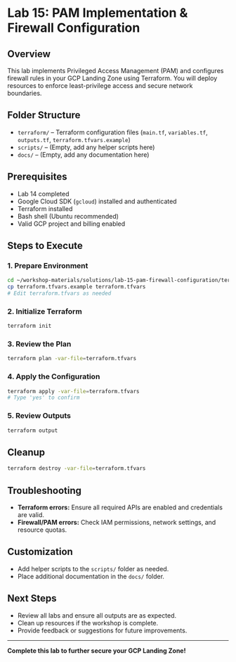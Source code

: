 # Lab 15: PAM Implementation & Firewall Configuration

## Overview
This lab implements Privileged Access Management (PAM) and configures firewall rules in your GCP Landing Zone using Terraform. You will deploy resources to enforce least-privilege access and secure network boundaries.

## Folder Structure
- `terraform/` – Terraform configuration files (`main.tf`, `variables.tf`, `outputs.tf`, `terraform.tfvars.example`)
- `scripts/` – (Empty, add any helper scripts here)
- `docs/` – (Empty, add any documentation here)

## Prerequisites
- Lab 14 completed
- Google Cloud SDK (`gcloud`) installed and authenticated
- Terraform installed
- Bash shell (Ubuntu recommended)
- Valid GCP project and billing enabled

## Steps to Execute

### 1. Prepare Environment
```bash
cd ~/workshop-materials/solutions/lab-15-pam-firewall-configuration/terraform
cp terraform.tfvars.example terraform.tfvars
# Edit terraform.tfvars as needed
```

### 2. Initialize Terraform
```bash
terraform init
```

### 3. Review the Plan
```bash
terraform plan -var-file=terraform.tfvars
```

### 4. Apply the Configuration
```bash
terraform apply -var-file=terraform.tfvars
# Type 'yes' to confirm
```

### 5. Review Outputs
```bash
terraform output
```

## Cleanup
```bash
terraform destroy -var-file=terraform.tfvars
```

## Troubleshooting
- **Terraform errors:** Ensure all required APIs are enabled and credentials are valid.
- **Firewall/PAM errors:** Check IAM permissions, network settings, and resource quotas.

## Customization
- Add helper scripts to the `scripts/` folder as needed.
- Place additional documentation in the `docs/` folder.

## Next Steps
- Review all labs and ensure all outputs are as expected.
- Clean up resources if the workshop is complete.
- Provide feedback or suggestions for future improvements.

---

**Complete this lab to further secure your GCP Landing Zone!**
